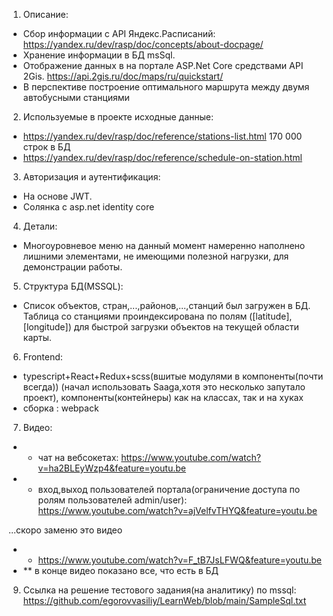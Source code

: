 1.	Описание:
-	Сбор информации с API Яндекс.Расписаний:
https://yandex.ru/dev/rasp/doc/concepts/about-docpage/
-	Хранение информации в БД msSql.
-	Отображение данных в на портале ASP.Net Core средствами API 2Gis.
https://api.2gis.ru/doc/maps/ru/quickstart/
- В перспективе построение оптимального маршрута между двумя автобусными станциями

2. Используемые в проекте исходные данные:
- https://yandex.ru/dev/rasp/doc/reference/stations-list.html
  170 000 строк в БД
- https://yandex.ru/dev/rasp/doc/reference/schedule-on-station.html
3. Авторизация и аутентификация:
- На основе JWT.
- Солянка с asp.net identity core
4. Детали:
- Многоуровневое меню на данный момент намеренно наполнено лишними элементами, не имеющими полезной нагрузки, для демонстрации работы.
5. Структура БД(MSSQL):
- Список объектов, стран,...,районов,...,станций был загружен в БД. Таблица со станциями проиндексирована по полям ([latitude],[longitude]) для быстрой загрузки объектов на текущей области карты.
6. Frontend:
 - typescript+React+Redux+scss(вшитые модулями в компоненты(почти всегда)) (начал использовать Saaga,хотя это несколько запутало проект), компоненты(контейнеры) как на классах, так и на хуках
 - сборка : webpack
7. Видео:
- * чат на вебсокетах:
https://www.youtube.com/watch?v=ha2BLEyWzp4&feature=youtu.be
- * вход,выход пользователей портала(ограничение доступа по ролям пользователей admin/user):
https://www.youtube.com/watch?v=ajVelfvTHYQ&feature=youtu.be

...скоро заменю это видео
- * https://www.youtube.com/watch?v=F_tB7JsLFWQ&feature=youtu.be
- ** в конце видео показано все, что есть в БД
9. Ссылка на решение тестового задания(на аналитику) по mssql:
https://github.com/egorovvasiliy/LearnWeb/blob/main/SampleSql.txt
